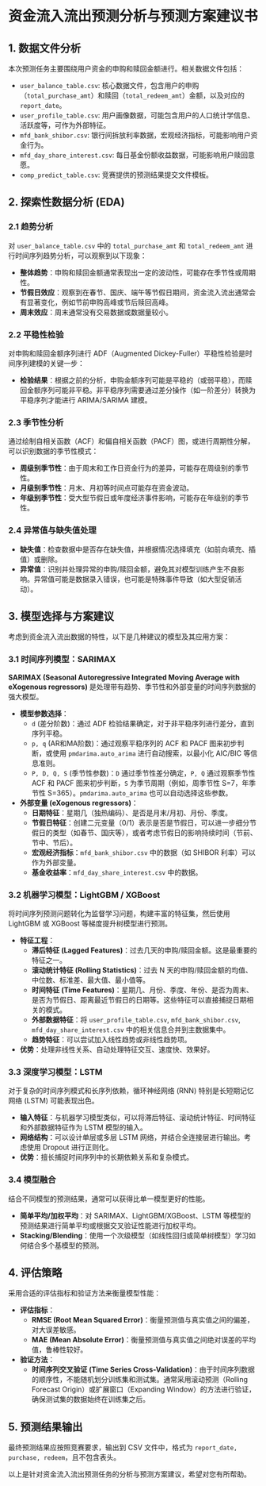 # 资金流入流出预测分析与预测方案建议书

## 1. 数据文件分析

本次预测任务主要围绕用户资金的申购和赎回金额进行。相关数据文件包括：

*   `user_balance_table.csv`: 核心数据文件，包含用户的申购（`total_purchase_amt`）和赎回（`total_redeem_amt`）金额，以及对应的 `report_date`。
*   `user_profile_table.csv`: 用户画像数据，可能包含用户的人口统计学信息、活跃度等，可作为外部特征。
*   `mfd_bank_shibor.csv`: 银行间拆放利率数据，宏观经济指标，可能影响用户资金行为。
*   `mfd_day_share_interest.csv`: 每日基金份额收益数据，可能影响用户赎回意愿。
*   `comp_predict_table.csv`: 竞赛提供的预测结果提交文件模板。

## 2. 探索性数据分析 (EDA)

### 2.1 趋势分析

对 `user_balance_table.csv` 中的 `total_purchase_amt` 和 `total_redeem_amt` 进行时间序列趋势分析，可以观察到以下现象：

*   **整体趋势**：申购和赎回金额通常表现出一定的波动性，可能存在季节性或周期性。
*   **节假日效应**：观察到在春节、国庆、端午等节假日期间，资金流入流出通常会有显著变化，例如节前申购高峰或节后赎回高峰。
*   **周末效应**：周末通常没有交易数据或数据量较小。

### 2.2 平稳性检验

对申购和赎回金额序列进行 ADF（Augmented Dickey-Fuller）平稳性检验是时间序列建模的关键一步：

*   **检验结果**：根据之前的分析，申购金额序列可能是平稳的（或弱平稳），而赎回金额序列可能非平稳。非平稳序列需要通过差分操作（如一阶差分）转换为平稳序列才能进行 ARIMA/SARIMA 建模。

### 2.3 季节性分析

通过绘制自相关函数（ACF）和偏自相关函数（PACF）图，或进行周期性分解，可以识别数据的季节性模式：

*   **周级别季节性**：由于周末和工作日资金行为的差异，可能存在周级别的季节性。
*   **月级别季节性**：月末、月初等时间点可能存在资金波动。
*   **年级别季节性**：受大型节假日或年度经济事件影响，可能存在年级别的季节性。

### 2.4 异常值与缺失值处理

*   **缺失值**：检查数据中是否存在缺失值，并根据情况选择填充（如前向填充、插值）或删除。
*   **异常值**：识别并处理异常的申购/赎回金额，避免其对模型训练产生不良影响。异常值可能是数据录入错误，也可能是特殊事件导致（如大型促销活动）。

## 3. 模型选择与方案建议

考虑到资金流入流出数据的特性，以下是几种建议的模型及其应用方案：

### 3.1 时间序列模型：SARIMAX

**SARIMAX (Seasonal Autoregressive Integrated Moving Average with eXogenous regressors)** 是处理带有趋势、季节性和外部变量的时间序列数据的强大模型。

*   **模型参数选择**：
    *   `d` (差分阶数)：通过 ADF 检验结果确定，对于非平稳序列进行差分，直到序列平稳。
    *   `p, q` (AR和MA阶数)：通过观察平稳序列的 ACF 和 PACF 图来初步判断，或使用 `pmdarima.auto_arima` 进行自动搜索，以最小化 AIC/BIC 等信息准则。
    *   `P, D, Q, S` (季节性参数)：`D` 通过季节性差分确定，`P, Q` 通过观察季节性 ACF 和 PACF 图来初步判断，`S` 为季节周期（例如，周季节性 S=7，年季节性 S=365）。`pmdarima.auto_arima` 也可以自动选择这些参数。
*   **外部变量 (eXogenous regressors)**：
    *   **日期特征**：星期几（独热编码）、是否是月末/月初、月份、季度。
    *   **节假日特征**：创建二元变量（0/1）表示是否是节假日，可以进一步细分节假日的类型（如春节、国庆等），或者考虑节假日的影响持续时间（节前、节中、节后）。
    *   **宏观经济指标**：`mfd_bank_shibor.csv` 中的数据（如 SHIBOR 利率）可以作为外部变量。
    *   **基金收益率**：`mfd_day_share_interest.csv` 中的数据。

### 3.2 机器学习模型：LightGBM / XGBoost

将时间序列预测问题转化为监督学习问题，构建丰富的特征集，然后使用 LightGBM 或 XGBoost 等梯度提升树模型进行预测。

*   **特征工程**：
    *   **滞后特征 (Lagged Features)**：过去几天的申购/赎回金额。这是最重要的特征之一。
    *   **滚动统计特征 (Rolling Statistics)**：过去 N 天的申购/赎回金额的均值、中位数、标准差、最大值、最小值等。
    *   **时间特征 (Time Features)**：星期几、月份、季度、年份、是否为周末、是否为节假日、距离最近节假日的日期等。这些特征可以直接捕捉日期相关的模式。
    *   **外部数据特征**：将 `user_profile_table.csv`, `mfd_bank_shibor.csv`, `mfd_day_share_interest.csv` 中的相关信息合并到主数据集中。
    *   **趋势特征**：可以尝试加入线性趋势或非线性趋势项。
*   **优势**：处理非线性关系、自动处理特征交互、速度快、效果好。

### 3.3 深度学习模型：LSTM

对于复杂的时间序列模式和长序列依赖，循环神经网络 (RNN) 特别是长短期记忆网络 (LSTM) 可能表现出色。

*   **输入特征**：与机器学习模型类似，可以将滞后特征、滚动统计特征、时间特征和外部数据特征作为 LSTM 模型的输入。
*   **网络结构**：可以设计单层或多层 LSTM 网络，并结合全连接层进行输出。考虑使用 Dropout 进行正则化。
*   **优势**：擅长捕捉时间序列中的长期依赖关系和复杂模式。

### 3.4 模型融合

结合不同模型的预测结果，通常可以获得比单一模型更好的性能。

*   **简单平均/加权平均**：对 SARIMAX、LightGBM/XGBoost、LSTM 等模型的预测结果进行简单平均或根据交叉验证性能进行加权平均。
*   **Stacking/Blending**：使用一个次级模型（如线性回归或简单树模型）学习如何结合多个基模型的预测。

## 4. 评估策略

采用合适的评估指标和验证方法来衡量模型性能：

*   **评估指标**：
    *   **RMSE (Root Mean Squared Error)**：衡量预测值与真实值之间的偏差，对大误差敏感。
    *   **MAE (Mean Absolute Error)**：衡量预测值与真实值之间绝对误差的平均值，鲁棒性较好。
*   **验证方法**：
    *   **时间序列交叉验证 (Time Series Cross-Validation)**：由于时间序列数据的顺序性，不能随机划分训练集和测试集。通常采用滚动预测（Rolling Forecast Origin）或扩展窗口（Expanding Window）的方法进行验证，确保测试集的数据始终在训练集之后。

## 5. 预测结果输出

最终预测结果应按照竞赛要求，输出到 CSV 文件中，格式为 `report_date, purchase, redeem`，且不包含表头。

以上是针对资金流入流出预测任务的分析与预测方案建议，希望对您有所帮助。 